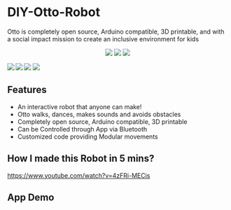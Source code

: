 
# DIY-Otto-Robot

Otto is completely open source, Arduino compatible, 3D printable, and with a social impact mission to create an inclusive environment for kids

<p align="center">
 <img src="https://user-images.githubusercontent.com/22457544/145758828-7d5d1592-b92e-405e-bd2f-a82266c99bf6.gif">
 <img src="https://user-images.githubusercontent.com/22457544/145515964-7a8c8478-45cc-4757-aabb-2ab5efedf0da.gif">
 <img src="https://user-images.githubusercontent.com/22457544/145758682-b810e2f1-1c1c-49cd-a03e-8a1268f2e961.gif">
</p>

 <img align="left" src="https://user-images.githubusercontent.com/22457544/133878883-c2f314ba-6411-4052-88d0-a5c19a1a32df.gif">
 <img src="https://user-images.githubusercontent.com/22457544/145515537-a5127a39-54b0-43e7-8539-7d250ba32968.gif">
 <img align="left" src="https://user-images.githubusercontent.com/22457544/133878886-4fbb642b-938a-4396-9f4e-c00a5e8fa7b9.gif">
 <img src="https://user-images.githubusercontent.com/22457544/145515617-352d2f89-6f20-4bce-891a-11065101563a.gif">


## Features

- An interactive robot that anyone can make!
- Otto walks, dances, makes sounds and avoids obstacles
- Completely open source, Arduino compatible, 3D printable
- Can be Controlled through App via Bluetooth
- Customized code providing Modular movements


## How I made this Robot in 5 mins? 
https://www.youtube.com/watch?v=4zFRi-MECis

## App Demo

<br/>





